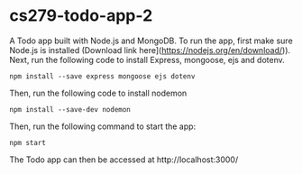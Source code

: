# cs279-todo-app-2

A Todo app built with Node.js and MongoDB. To run the app, first make sure Node.js is installed (Download link here](https://nodejs.org/en/download/)). Next, run the following code to install Express, mongoose, ejs and dotenv.
```
npm install --save express mongoose ejs dotenv
```
Then, run the following code to install nodemon
```
npm install --save-dev nodemon
```
Then, run the following command to start the app:
```
npm start
```
The Todo app can then be accessed at http://localhost:3000/
